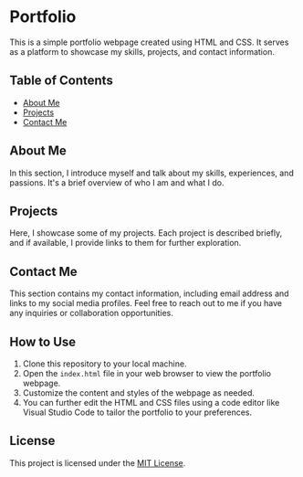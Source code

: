# Portfolio

This is a simple portfolio webpage created using HTML and CSS. It serves as a platform to showcase my skills, projects, and contact information.

## Table of Contents

- [About Me](#about-me)
- [Projects](#projects)
- [Contact Me](#contact-me)

## About Me

In this section, I introduce myself and talk about my skills, experiences, and passions. It's a brief overview of who I am and what I do.

## Projects

Here, I showcase some of my projects. Each project is described briefly, and if available, I provide links to them for further exploration.

## Contact Me

This section contains my contact information, including email address and links to my social media profiles. Feel free to reach out to me if you have any inquiries or collaboration opportunities.

## How to Use

1. Clone this repository to your local machine.
2. Open the `index.html` file in your web browser to view the portfolio webpage.
3. Customize the content and styles of the webpage as needed.
4. You can further edit the HTML and CSS files using a code editor like Visual Studio Code to tailor the portfolio to your preferences.

## License

This project is licensed under the [MIT License](LICENSE).
